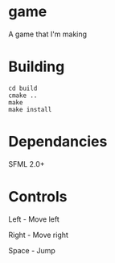 game
====

A game that I'm making

Building
========

```
cd build
cmake ..
make
make install
```

Dependancies
============
SFML 2.0+

Controls
========

Left - Move left

Right - Move right

Space - Jump
